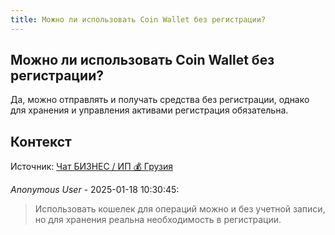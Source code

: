 ```yaml
---
title: Можно ли использовать Coin Wallet без регистрации?
---
```


## Можно ли использовать Coin Wallet без регистрации?

Да, можно отправлять и получать средства без регистрации, однако для хранения и управления активами регистрация обязательна.

## Контекст

Источник: [Чат БИЗНЕС / ИП 💰 Грузия](https://t.me/ip_ge)

_Anonymous User_ - 2025-01-18 10:30:45:

> Использовать кошелек для операций можно и без учетной записи, но для хранения реальна необходимость в регистрации.
